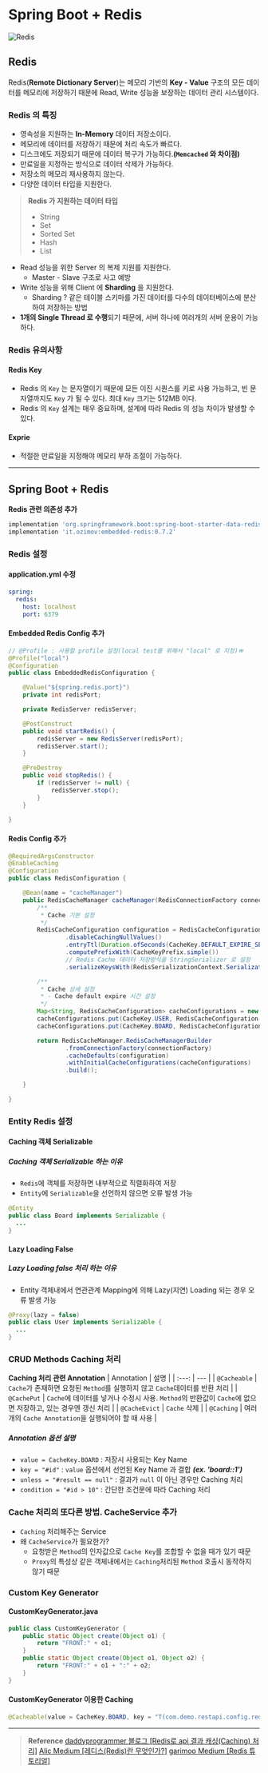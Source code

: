 # Spring Boot + Redis
![Redis](https://image.opencart.com/cache/5dd37bf81e70b-resize-710x380.jpg)
## Redis
Redis(**Remote Dictionary Server**)는 메모리 기반의 **Key - Value** 구조의 모든 데이터를 메모리에 저장하기 때문에 Read, Write 성능을 보장하는 데이터 관리 시스템이다.

### Redis 의 특징
* 영속성을 지원하는 **In-Memory** 데이터 저장소이다.
* 메모리에 데이터를 저장하기 때문에 처리 속도가 빠르다.
* 디스크에도 저장되기 때문에 데이터 복구가 가능하다.**(`Memcached` 와 차이점)**
* 만료일을 지정하는 방식으로 데이터 삭제가 가능하다.
* 저장소의 메모리 재사용하지 않는다.
* 다양한 데이터 타입을 지원한다.
> **Redis 가 지원하는 데이터 타입**
> * String
> * Set
> * Sorted Set
> * Hash
> * List

* Read 성능을 위한 Server 의 복제 지원를 지원한다.
  * Master - Slave 구조로 사고 예방
* Write 성능을 위해 Client 에 **Sharding** 을 지원한다.
  * Sharding ? 같은 테이블 스키마를 가진 데이터를 다수의 데이터베이스에 분산하여 저장하는 방법
* **1개의 Single Thread 로 수행**되기 때문에, 서버 하나에 여러개의 서버 운용이 가능하다.

### Redis 유의사항
#### Redis Key
* Redis 의 `Key` 는 문자열이기 때문에 모든 이진 시퀀스를 키로 사용 가능하고, 빈 문자열까지도 `Key` 가 될 수 있다. 최대 `Key` 크기는 512MB 이다.
* Redis 의 `Key` 설계는 매우 중요하며, 설계에 따라 Redis 의 성능 차이가 발생할 수 있다.

#### Exprie
* 적절한 만료일을 지정해야 메모리 부하 조절이 가능하다.

---

## Spring Boot + Redis
**Redis 관련 의존성 추가**
```groovy
implementation 'org.springframework.boot:spring-boot-starter-data-redis'
implementation 'it.ozimov:embedded-redis:0.7.2'
```

### Redis 설정
#### application.yml 수정
```yml
spring:
  redis:
    host: localhost
    port: 6379
```
#### Embedded Redis Config 추가
```java
// @Profile : 사용할 profile 설정(local test를 위해서 "local" 로 지정)ㅃ
@Profile("local")
@Configuration
public class EmbeddedRedisConfiguration {

    @Value("${spring.redis.port}")
    private int redisPort;

    private RedisServer redisServer;

    @PostConstruct
    public void startRedis() {
        redisServer = new RedisServer(redisPort);
        redisServer.start();
    }

    @PreDestroy
    public void stopRedis() {
        if (redisServer != null) {
            redisServer.stop();
        }
    }

}
```

#### Redis Config 추가
```java
@RequiredArgsConstructor
@EnableCaching
@Configuration
public class RedisConfiguration {

    @Bean(name = "cacheManager")
    public RedisCacheManager cacheManager(RedisConnectionFactory connectionFactory) {
        /**
         * Cache 기본 설정
         */
        RedisCacheConfiguration configuration = RedisCacheConfiguration.defaultCacheConfig()
                .disableCachingNullValues()                                 // Null Value 는 Cache 사용하지 않음
                .entryTtl(Duration.ofSeconds(CacheKey.DEFAULT_EXPIRE_SEC))  // Cache 의 기본 유효시간 설정(60sec)
                .computePrefixWith(CacheKeyPrefix.simple())                 // Cache Key 의 Prefix 설정(name + "::")
                // Redis Cache 데이터 저장방식을 StringSerializer 로 설정
                .serializeKeysWith(RedisSerializationContext.SerializationPair.fromSerializer(new StringRedisSerializer()));

        /**
         * Cache 상세 설정
         * - Cache default expire 시간 설정
         */
        Map<String, RedisCacheConfiguration> cacheConfigurations = new HashMap<>();
        cacheConfigurations.put(CacheKey.USER, RedisCacheConfiguration.defaultCacheConfig().entryTtl(Duration.ofSeconds(CacheKey.USER_EXPIRE_SEC)));
        cacheConfigurations.put(CacheKey.BOARD, RedisCacheConfiguration.defaultCacheConfig().entryTtl(Duration.ofSeconds(CacheKey.BOARD_EXPIRE_SEC)));

        return RedisCacheManager.RedisCacheManagerBuilder
                .fromConnectionFactory(connectionFactory)
                .cacheDefaults(configuration)
                .withInitialCacheConfigurations(cacheConfigurations)
                .build();

    }

}
```

### Entity Redis 설정
#### Caching 객체 Serializable
##### Caching 객체 Serializable 하는 이유
* `Redis`에 객체를 저장하면 내부적으로 직렬화하여 저장
* `Entity`에 `Serializable`을 선언하지 않으면 오류 발생 가능
```java
@Entity
public class Board implements Serializable {
  ...
}
```
#### Lazy Loading False
##### Lazy Loading false 처리 하는 이유
* Entity 객체내에서 연관관계 Mapping에 의해 Lazy(지연) Loading 되는 경우 오류 발생 가능
```java
@Proxy(lazy = false)
public class User implements Serializable {
  ...
}
```

### CRUD Methods Caching 처리
**Caching 처리 관련 Annotation**
| Annotation | 설명 |
| :---: | --- |
| `@Cacheable` | `Cache`가 존재하면 요청된 `Method`를 실행하지 않고 `Cache`데이터를 반환 처리 |
| `@CachePut` | `Cache`에 데이터를 넣거나 수정시 사용. `Method`의 반환값이 `Cache`에 없으면 저장하고, 있는 경우엔 갱신 처리 |
| `@CacheEvict` | `Cache` 삭제 |
| `@Caching` | 여러개의 `Cache Annotation`을 실행되어야 할 때 사용 |

##### Annotation 옵션 설명
* `value = CacheKey.BOARD` : 저장시 사용되는 Key Name
* `key = "#id"` : `value` 옵션에서 선언된 Key Name 과 결합 ***(ex. 'board::1')***
* `unless = "#result == null"` : 결과가 `null` 이 아닌 경우만 Caching 처리
* `condition = "#id > 10"` : 간단한 조건문에 따라 Caching 처리

### Cache 처리의 또다른 방법. CacheService 추가
* `Caching` 처리해주는 Service
* 왜 `CacheService`가 필요한가?
  * 요청받은 `Method`의 인자값으로 `Cache Key`를 조합할 수 없을 때가 있기 때문
  * `Proxy`의 특성상 같은 객체내에서는 `Caching`처리된 `Method` 호출시 동작하지 않기 때문

### Custom Key Generator
#### CustomKeyGenerator.java
```java
public class CustomKeyGenerator {
    public static Object create(Object o1) {
        return "FRONT:" + o1;
    }
    public static Object create(Object o1, Object o2) {
        return "FRONT:" + o1 + ":" + o2;
    }
}
```

#### CustomKeyGenerator 이용한 Caching
```java
@Cacheable(value = CacheKey.BOARD, key = "T(com.demo.restapi.config.redis.CustomKeyGenerator).create(#id)", unless = "#result == null")
```

---

> **Reference**
> [daddyprogrammer 블로그 [Redis로 api 결과 캐싱(Caching) 처리]](https://daddyprogrammer.org/post/3870/spring-rest-api-redis-caching/)
> [Alic Medium [레디스(Redis)란 무엇인가?]](https://medium.com/@jyejye9201/%EB%A0%88%EB%94%94%EC%8A%A4-redis-%EB%9E%80-%EB%AC%B4%EC%97%87%EC%9D%B8%EA%B0%80-2b7af75fa818)
> [garimoo Medium [Redis 튜토리얼]](https://medium.com/garimoo/%EA%B0%9C%EB%B0%9C%EC%9E%90%EB%A5%BC-%EC%9C%84%ED%95%9C-%EB%A0%88%EB%94%94%EC%8A%A4-%ED%8A%9C%ED%86%A0%EB%A6%AC%EC%96%BC-01-92aaa24ca8cc)
